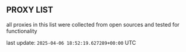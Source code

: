 ## PROXY LIST

all proxies in this list were collected from open sources and tested for functionality

last update: `2025-04-06 18:52:19.627289+00:00` UTC